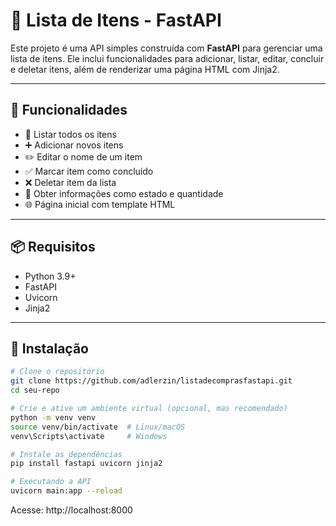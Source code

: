# 🧾 Lista de Itens - FastAPI

Este projeto é uma API simples construída com **FastAPI** para gerenciar uma lista de itens. Ele inclui funcionalidades para adicionar, listar, editar, concluir e deletar itens, além de renderizar uma página HTML com Jinja2.

---

## 🚀 Funcionalidades

- 📃 Listar todos os itens
- ➕ Adicionar novos itens
- ✏️ Editar o nome de um item
- ✅ Marcar item como concluído
- ❌ Deletar item da lista
- 📄 Obter informações como estado e quantidade
- 🌐 Página inicial com template HTML

---

## 📦 Requisitos

- Python 3.9+
- FastAPI
- Uvicorn
- Jinja2

---

## 🔧 Instalação

```bash
# Clone o repositório
git clone https://github.com/adlerzin/listadecomprasfastapi.git
cd seu-repo

# Crie e ative um ambiente virtual (opcional, mas recomendado)
python -m venv venv
source venv/bin/activate  # Linux/macOS
venv\Scripts\activate     # Windows

# Instale as dependências
pip install fastapi uvicorn jinja2

# Executando a API
uvicorn main:app --reload
```
Acesse: http://localhost:8000